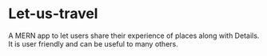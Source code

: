 # Let-us-travel
A MERN app to let users share their experience of places along with Details.
It is user friendly and can be useful to many others.
